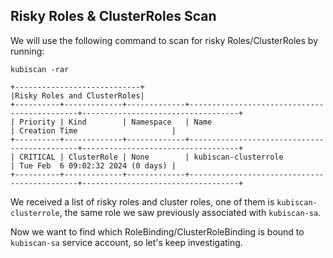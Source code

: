 ## Risky Roles & ClusterRoles Scan

We will use the following command to scan for risky Roles/ClusterRoles by running:

`kubiscan -rar`

```
+----------------------------+
|Risky Roles and ClusterRoles|
+----------+-------------+-------------+---------------------------------------------+-----------------------------------+
| Priority | Kind        | Namespace   | Name                                        | Creation Time                     |
+----------+-------------+-------------+---------------------------------------------+-----------------------------------+
| CRITICAL | ClusterRole | None        | kubiscan-clusterrole                        | Tue Feb  6 09:02:32 2024 (0 days) |
+----------+-------------+-------------+---------------------------------------------+-----------------------------------+
```

We received a list of risky roles and cluster roles, one of them is `kubiscan-clusterrole`, the same role we saw previously associated with `kubiscan-sa`.

Now we want to find which RoleBinding/ClusterRoleBinding is bound to `kubiscan-sa` service account, so let's keep investigating.
